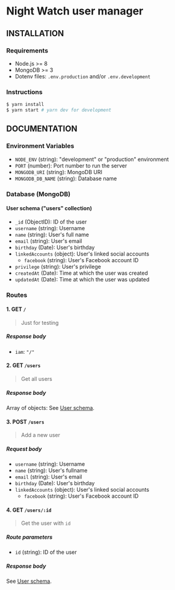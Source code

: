 # Night Watch user manager

## INSTALLATION

### Requirements

- Node.js >= 8
- MongoDB >= 3
- Dotenv files: `.env.production` and/or `.env.development`

### Instructions

```bash
$ yarn install
$ yarn start # yarn dev for development
```

## DOCUMENTATION

### Environment Variables

- `NODE_ENV` (string): "development" or "production" environment
- `PORT` (number): Port number to run the server
- `MONGODB_URI` (string): MongoDB URI
- `MONGODB_DB_NAME` (string): Database name

### Database (MongoDB)

#### User schema ("users" collection)

- `_id` (ObjectID): ID of the user
- `username` (string): Username
- `name` (string): User's full name
- `email` (string): User's email
- `birthday` (Date): User's birthday
- `linkedAccounts` (object): User's linked social accounts
  - `facebook` (string): User's Facebook account ID
- `privilege` (string): User's privilege
- `createdAt` (Date): Time at which the user was created
- `updatedAt` (Date): Time at which the user was updated

### Routes

#### 1. GET `/`

> Just for testing

##### Response body

- `iam`: `"/"`

#### 2. GET `/users`

> Get all users

##### Response body

Array of objects:
See [User schema](#user-schema-users-collection).

#### 3. POST `/users`

> Add a new user

##### Request body

- `username` (string): Username
- `name` (string): User's fullname
- `email` (string): User's email
- `birthday` (Date): User's birthday
- `linkedAccounts` (object): User's linked social accounts
  - `facebook` (string): User's Facebook account ID

#### 4. GET `/users/:id`

> Get the user with `id`

##### Route parameters

- `id` (string): ID of the user

##### Response body

See [User schema](#user-schema-users-collection).
